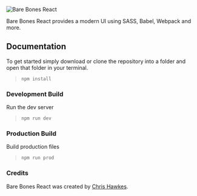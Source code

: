 ![Bare Bones React](https://www.codehawke.com/img/bare_bones_react.png)

Bare Bones React provides a modern UI using SASS, Babel, Webpack and more.  

## Documentation

To get started simply download or clone the repository into a folder and open that folder in your terminal. 

> `npm install`

### Development Build

Run the dev server

> `npm run dev`

### Production Build

Build production files

> `npm run prod`

### Credits

Bare Bones React was created by <a href="http://bit.ly/chrishawkes">Chris Hawkes</a>.